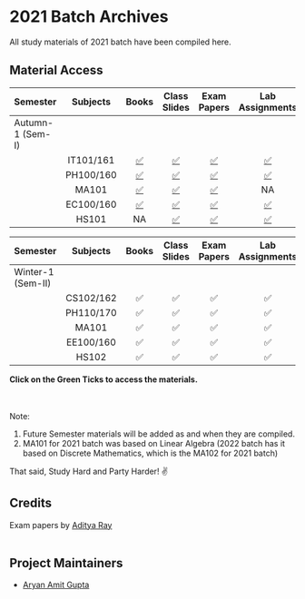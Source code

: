 # 2021 Batch Archives
All study materials of 2021 batch have been compiled here.


## Material Access


| Semester | Subjects | Books | Class Slides | Exam Papers | Lab Assignments | Codes |
|:--------------|:----------------:|:----------------:|:----------------:|:-----------------:|:-----------------:|:-----------------:|
| Autumn-1 (Sem-I) | | | | |
| | IT101/161 | [:white_check_mark:](https://drive.google.com/drive/folders/1cIZZLSlOTrPte7FmR9ENCpdrefthwdda?usp=share_link) | [:white_check_mark:](https://drive.google.com/drive/folders/1E_yqi1hyuweQZQ-3P375EKNQiZQf2sjO?usp=share_link) | [:white_check_mark:](https://drive.google.com/drive/folders/1jTzX6BdxQAQtVYunzj43ic354EShtsBR?usp=share_link) | [:white_check_mark:](https://drive.google.com/drive/folders/1EBs9C4P4ZLK9ixOCOKdV_ZfsnQzXgwuz?usp=share_link) | [:white_check_mark:](https://github.com/aryanargupta/2021batcharchives/tree/main/Sem_1/IT161) | 
| | PH100/160 | [:white_check_mark:](https://drive.google.com/drive/folders/19ipqWGrjS6zKjqjlvnr63VCsyVLwqdc8?usp=share_link) | [:white_check_mark:](https://drive.google.com/drive/folders/1K4S62uAFHIUn1sVD3Ux_MF3XssLskcsn?usp=share_link) | [:white_check_mark:](https://drive.google.com/drive/folders/1d0zei0RAbj9Trmp0ODCO7F6Ew3JciqVA?usp=share_link) | [:white_check_mark:](https://drive.google.com/drive/folders/1E_TupU2GqYaVuQ3MGih4C6zPb7Duoe8Y?usp=share_link) | NA |
| | MA101 | [:white_check_mark:](https://drive.google.com/drive/folders/1FLSK3NEeZlfnm0JQDXiRsftFqBHW2CgB?usp=share_link) | [:white_check_mark:](https://drive.google.com/drive/folders/14Otj9-LOr38ACDMAGI9MyzaOL9xucq0v?usp=share_link) | [:white_check_mark:](https://drive.google.com/drive/folders/12E9RbLaEwbf6MkcflHpwgZR9ggbOG8zr?usp=share_link) | NA | NA |
| | EC100/160 | [:white_check_mark:](https://drive.google.com/drive/folders/15NyAvtFUKhLyz35nuYbLeUktxfEZgF5K?usp=share_link) | [:white_check_mark:](https://drive.google.com/drive/folders/1j-7Or62IGGz4mlsD6wtK7D0BFJsj8eR_?usp=share_link) | [:white_check_mark:](https://drive.google.com/drive/folders/1OJQu661QvytIQDc0hAwHxRdZcwiqF3l5?usp=share_link) | [:white_check_mark:](https://drive.google.com/drive/folders/1cc-2H0ET8qE-PKoThT3kMqo0vRE-iVzr?usp=share_link) | NA |
| | HS101 | NA | [:white_check_mark:](https://drive.google.com/drive/folders/1388tpjcUk6Dn6mHNK6TSl0UMOql6_7xk?usp=share_link) | [:white_check_mark:](https://drive.google.com/drive/folders/1A51_3e2LM3AFTeD4l7Jn1xMCMO3Yrt3b?usp=share_link) | [:white_check_mark:](https://drive.google.com/drive/folders/11JhwLSdr6-FcHHmYQy6k-zevYfkNCD0K?usp=share_link) | NA |

| Semester | Subjects | Books | Class Slides | Exam Papers | Lab Assignments | Codes |
|:--------------|:----------------:|:----------------:|:----------------:|:-----------------:|:-----------------:|:-----------------:|
| Winter-1 (Sem-II) | | | | |
| | CS102/162 | :white_check_mark: | :white_check_mark: | :white_check_mark: | :white_check_mark: | :white_check_mark: |
| | PH110/170 | :white_check_mark: | :white_check_mark: | :white_check_mark: | :white_check_mark: | NA |
| | MA101 | :white_check_mark: | :white_check_mark: | :white_check_mark: | :white_check_mark: | NA |
| | EE100/160 | :white_check_mark: | :white_check_mark: | :white_check_mark: | :white_check_mark: | NA |
| | HS102 | :white_check_mark: | :white_check_mark: | :white_check_mark: | :white_check_mark: | NA |

<!-- | | | | | |
| WORK IN PROGRESS BELOW | | | | |
| | | | | |
| Autumn-2 (Sem-III) | | | | |
| | CS201/261 | :white_check_mark: | :white_check_mark: | :white_check_mark: | :white_check_mark: | :white_check_mark: |
| | CS203//263 | :white_check_mark: | :white_check_mark: | :white_check_mark: | :white_check_mark: | :white_check_mark: |
| | MA201 | :white_check_mark: | :white_check_mark: | :white_check_mark: | :white_check_mark: | :white_check_mark: |
| | EC201/261 | :white_check_mark: | :white_check_mark: | :white_check_mark: | :white_check_mark: | NA |
| | HS201 | :white_check_mark: | :white_check_mark: | :white_check_mark: | :white_check_mark: | NA |
| | SC201 | :white_check_mark: | :white_check_mark: | :white_check_mark: | :white_check_mark: | NA | -->
**Click on the Green Ticks to access the materials.**

<br/><br/>
Note:
1. Future Semester materials will be added as and when they are compiled.
2. MA101 for 2021 batch was based on Linear Algebra (2022 batch has it based on Discrete Mathematics, which is the MA102 for 2021 batch)


That said, Study Hard and Party Harder! :v:


## Credits

Exam papers by [Aditya Ray](https://github.com/adi-ray) 
<br/><br/>

## Project Maintainers

* [Aryan Amit Gupta](https://github.com/aryanargupta)
